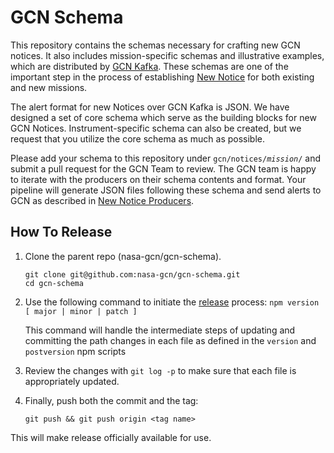 # GCN Schema

This repository contains the schemas necessary for crafting new GCN notices. It also includes mission-specific schemas and illustrative examples, which are distributed by [GCN Kafka](https://gcn.nasa.gov). These schemas are one of the important step in the process of establishing [New Notice](https://gcn.nasa.gov/docs/producers) for both existing and new missions.

The alert format for new Notices over GCN Kafka is JSON. We have designed a set of core schema which serve as the building blocks for new GCN Notices. Instrument-specific schema can also be created, but we request that you utilize the core schema as much as possible.

Please add your schema to this repository under <code>gcn/notices/<i>mission</i>/</code> and submit a pull request for the GCN Team to review. The GCN team is happy to iterate with the producers on their schema contents and format. Your pipeline will generate JSON files following these schema and send alerts to GCN as described in [New Notice Producers](https://gcn.nasa.gov/docs/producers).

## How To Release

1.  Clone the parent repo (nasa-gcn/gcn-schema).

        git clone git@github.com:nasa-gcn/gcn-schema.git
        cd gcn-schema

2.  Use the following command to initiate the [release](https://semver.org) process: `npm version [ major | minor | patch ]`

    This command will handle the intermediate steps of updating and committing the path changes in each file as defined in the `version` and `postversion` npm scripts

3.  Review the changes with `git log -p` to make sure that each file is appropriately updated.

4.  Finally, push both the commit and the tag:

        git push && git push origin <tag name>

This will make release officially available for use.
